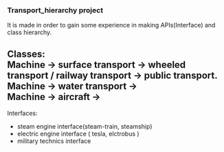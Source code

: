 ### Transport_hierarchy project
It is made in order to gain some experience in making APIs(Interface) and сlass hierarchy.

Classes: <br>
Machine -> surface transport -> wheeled transport / railway transport
         ->  public transport.<br>
Machine -> water transport -> <br>
Machine -> aircraft ->
---
Interfaces:
+ steam engine interface(steam-train, steamship)
+ electric engine interface ( tesla, elctrobus )
+ military technics interface